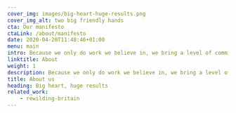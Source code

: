 ```yaml
---
cover_img: images/big-heart-huge-results.png
cover_img_alt: two big friendly hands
cta: Our manifesto
ctaLink: /about/manifesto
date: 2020-04-20T11:48:46+01:00
menu: main
intro: Because we only do work we believe in, we bring a level of commitment you won’t find anywhere else—and that means great results for you.
linktitle: About
weight: 1
description: Because we only do work we believe in, we bring a level of commitment you won’t find anywhere else—and that means great results for you.
title: About us
heading: Big heart, huge results
related_work:
    - rewilding-britain
---
```

